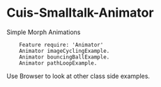 # Cuis-Smalltalk-Animator
Simple Morph Animations

````Smalltalk
	Feature require: 'Animator'
	Animator imageCyclingExample.
	Animator bouncingBallExample.
	Animator pathLoopExample.
````

Use Browser to look at other class side examples.

